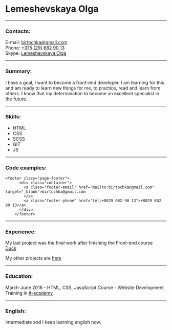 # Lemeshevskaya Olga  

***

### Contacts:  

E-mail: [birtochka@gmail.com](mailto:birtochka@gmail.com)  
Phone: [+375 (29) 682 90 13](tel:+375296829013)  
Skype: [Lemeshevskaya Olga](https://join.skype.com/invite/BACgRTypv0E1)  

***  

### Summary:  

I have a goal, I want to become a front-end developer. I am learning for this and am ready to learn new things for me, to practice, read and learn from others. I know that my determination to become an excellent specialist in the future.  

***  

### Skills:  

   - HTML
   - CSS
   - SCSS
   - GIT
   - JS

***

### Code examples:  

    <footer class="page-footer">
          <div class="container">
            <a class="footer-email" href="mailto:birtochka@gmail.com" target="_blank">birtochka@gmail.com
            </a>
            <a class="footer-phone" href="tel:+8029 682 90 13">+8029 682 90 13</a>
          </div>
        </footer>
        
***
        
### Experience:  


My last project was the final work after finishing the Front-end course  
[Duck](https://lemeshevskaya.github.io/my_progect/)    


My other projects are [here](https://github.com/Lemeshevskaya)  

***

### Education:  


March-June 2018  - HTML, CSS, JavaScript Course - Website Development Training in [It-academy](https://www.it-academy.by/)  

***

### English:  

Intermediate and I keep learning english now.  
